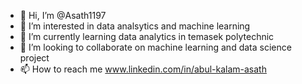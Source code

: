 - 👋 Hi, I’m @Asath1197
- 👀 I’m interested in data analsytics and machine learning
- 🌱 I’m currently learning data analytics in temasek polytechnic
- 💞️ I’m looking to collaborate on machine learning and data science project
- 📫 How to reach me www.linkedin.com/in/abul-kalam-asath

<!---
I'm a data analysis who want to learn more about machine learning and new topics related to big data and analtics.
--->
